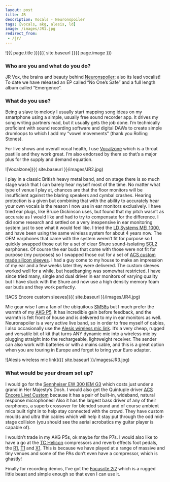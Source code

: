 ```yaml
---
layout: post
title: JR
description: Vocals - Neuronspoiler
tags: [vocals, akg, alesis, ld]
image: /images/JR1.jpg
redirect_from:
 - /jr/
---
```


![{{ page.title }}]({{ site.baseurl }}{{ page.image }})

### Who are you and what do you do?

JR Vox, the brains and beauty behind [Neuronspoiler](http://www.neuronspoiler.com/); also its lead vocalist!
To date we have released an EP called “No One’s Safe” and a full length album called “Emergence”.

### What do you use?

Being a slave to melody I usually start mapping song ideas on my smartphone using a simple, usually free sound recorder app. It drives my song writing partners mad, but it usually gets the job done. I’m technically proficient with sound recording software and digital DAWs to create simple drumloops to which I add my “vowel movements” (thank you Rolling Stones).

For live shows and overall vocal health, I use [Vocalzone](http://www.vocalzone.com/) which is a throat pastille and they work great. I’m also endorsed by them so that’s a major plus for the supply and demand equation.

![Vocalzone]({{ site.baseurl }}/images/JR2.jpg)

I play in a classic British heavy metal band, and on stage there is so much stage wash that I can barely hear myself most of the time. No matter what type of venue I play at, chances are that the floor monitors will be insufficient against the blaring speakers and cymbal crashes. Hearing protection is a given but combining that with the ability to accurately hear your own vocals is the reason I now use in ear monitors exclusively. I have tried ear plugs, like Bruce Dickinson uses, but found that my pitch wasn’t as accurate as I would like and had to try to compensate for the difference. I did some research and settled on a very inexpensive in ear monitoring system just to see what it would feel like. I tried the [LD Systems MEI 1000](http://www.ld-systems.com/en/in-ear-monitoring/mei-1000-g2-in-ear-monitoring-system-wireless/?force_sid=3qcbe0464bpapkukj9mdeblbm7), and have been using the same wireless system for about 4 years now. The OEM earphones that came with the system weren’t fit for purpose so I quickly swapped those out for a set of clear Shure sound-isolating [SCL2](http://www.voicecouncil.com/review-shures-scl2-sound-isolating-earphones/) earphones. Of course the ear buds that come with those were not fit for purpose (my purposes) so I swapped those out for a set of [ACS custom made silicon sleeves](http://acscustom.com/uk/product/acs-evolve-live-custom/). I had a guy come to my house to make an impression of my ear and a few weeks later they were delivered. The custom sleeves worked well for a while, but headbanging was somewhat restricted. I have since tried many, single and dual driver in ear monitors of varying quality but I have stuck with the Shure and now use a high density memory foam ear buds and they work perfectly.

![ACS Encore custom sleeves]({{ site.baseurl }}/images/JR4.jpg)

Mic gear wise I am a fan of the ubiquitous [SM58s](http://www.shure.co.uk/products/microphones/sm58) but I much prefer the warmth of my [AKG P5](http://www.akg.com/pro/p/p5group). It has incredible gain before feedback, and the warmth is felt front of house and is delivered to my in ear monitors as well. Neuronspoiler is a very active live band, so in order to free myself of cables, I also occasionally use the [Alesis wireless mic link](http://www.alesis.com/miclink-wireless). It’s a very cheap, rugged and versatile bit of kit that turns ANY dynamic mic into a wireless mic by plugging straight into the rechargeable, lightweight receiver. The sender can also work with batteries or with a mains cable, and this is a great option when you are touring in Europe and forget to bring your Euro adapter.

![Alesis wireless mic link]({{ site.baseurl }}/images/JR3.jpg)

### What would be your dream set up?

I would go for the [Sennheiser EW 300 IEM G3](http://en-uk.sennheiser.com/wireless-microphone-live-monitoring-system-ew-300-iem-g3) which costs just under a grand in Her Majesty’s Dosh. I would also get the Quintuple driver [ACS Encore Live! Custom](http://acscustom.com/uk/product/acs-encore-live-custom/) because it has a pair of built-in, wideband, natural response microphones! Also it has the largest bass driver of any of their earphones, a superb crossover for blended sound and of course ambient mics built right in to help stay connected with the crowd. They have custom moulds and ultra thin cables which will help it stay put through the odd mid-stage collision (you should see the aerial acrobatics my guitar player is capable of).

I wouldn’t trade in my AKG P5s, ok maybe for the P7s. I would also like to have a go at the [TC Helicon](http://www.tc-helicon.com/en/) compressors and reverb effects foot pedals, the [R1](http://www.tc-helicon.com/en/products/voicetone-r1/), [T1](http://www.tc-helicon.com/en/products/voicetone-t1/) and [X1](http://www.tc-helicon.com/en/products/voicetone-x1/). This is because we have played at a range of massive and tiny venues and some of the PAs don’t even have a compressor, which is ghastly!

Finally for recording demos, I’ve got the [Focusrite 2i2](http://us.focusrite.com/usb-audio-interfaces/scarlett-2i2) which is a rugged little beast and simple enough so that even I can use it.

